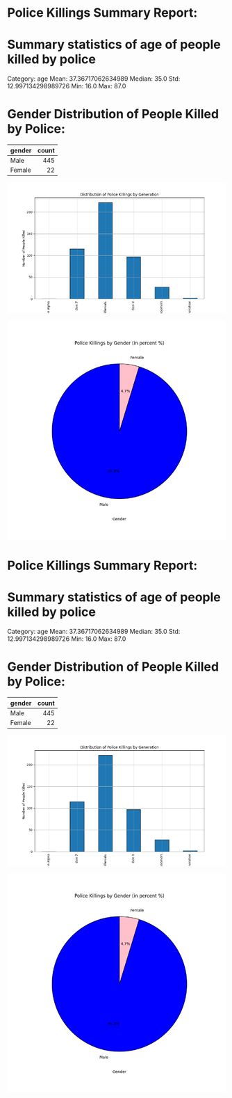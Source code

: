# Police Killings Summary Report:

# Summary statistics of age of people killed by police
Category: age
Mean: 37.36717062634989
Median: 35.0
Std: 12.997134298989726
Min: 16.0
Max: 87.0


# Gender Distribution of People Killed by Police:
| gender   |   count |
|:---------|--------:|
| Male     |     445 |
| Female   |      22 |

![age_image_fail_load](killings_per_age.png)


![gender_image_fail_load](killings_by_gender.png)
# Police Killings Summary Report:

# Summary statistics of age of people killed by police
Category: age
Mean: 37.36717062634989
Median: 35.0
Std: 12.997134298989726
Min: 16.0
Max: 87.0


# Gender Distribution of People Killed by Police:
| gender   |   count |
|:---------|--------:|
| Male     |     445 |
| Female   |      22 |

![age_image_fail_load](killings_per_age.png)


![gender_image_fail_load](killings_by_gender.png)
